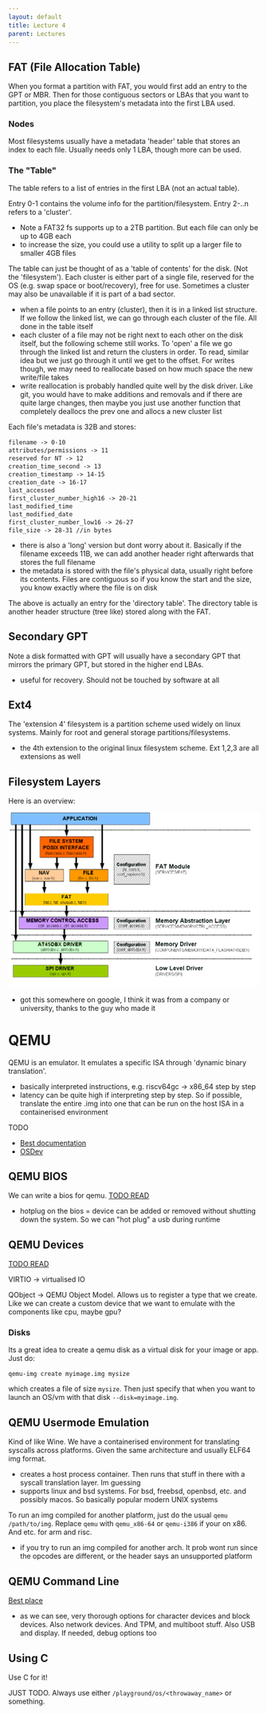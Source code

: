 ```yaml
---
layout: default
title: Lecture 4
parent: Lectures
---
```


## FAT (File Allocation Table)

When you format a partition with FAT, you would first add an entry to the GPT or MBR. Then for those contiguous sectors or LBAs that you want to partition, you place the filesystem's metadata into the first LBA used.

### Nodes

Most filesystems usually have a metadata 'header' table that stores an index to each file. Usually needs only 1 LBA, though more can be used.

### The "Table"

The table refers to a list of entries in the first LBA (not an actual table).

Entry 0-1 contains the volume info for the partition/filesystem. Entry 2-..n refers to a 'cluster'.

- Note a FAT32 fs supports up to a 2TB partition. But each file can only be up to 4GB each
- to increase the size, you could use a utility to split up a larger file to smaller 4GB files

The table can just be thought of as a 'table of contents' for the disk. (Not the 'filesystem'). Each cluster is either part of a single file, reserved for the OS (e.g. swap space or boot/recovery), free for use. Sometimes a cluster may also be unavailable if it is part of a bad sector.

- when a file points to an entry (cluster), then it is in a linked list structure. If we follow the linked list, we can go through each cluster of the file. All done in the table itself
- each cluster of a file may not be right next to each other on the disk itself, but the following scheme still works. To 'open' a file we go through the linked list and return the clusters in order. To read, similar idea but we just go through it until we get to the offset. For writes though, we may need to reallocate based on how much space the new write/file takes
- write reallocation is probably handled quite well by the disk driver. Like git, you would have to make additions and removals and if there are quite large changes, then maybe you just use another function that completely deallocs the prev one and allocs a new cluster list

Each file's metadata is 32B and stores:

```
filename -> 0-10
attributes/permissions -> 11
reserved for NT -> 12
creation_time_second -> 13
creation_timestamp -> 14-15
creation_date -> 16-17
last_accessed
first_cluster_number_high16 -> 20-21
last_modified_time
last_modified_date
first_cluster_number_low16 -> 26-27
file_size -> 28-31 //in bytes
```

- there is also a 'long' version but dont worry about it. Basically if the filename exceeds 11B, we can add another header right afterwards that stores the full filename
- the metadata is stored with the file's physical data, usually right before its contents. Files are contiguous so if you know the start and the size, you know exactly where the file is on disk

The above is actually an entry for the 'directory table'. The directory table is another header structure (tree like) stored along with the FAT.

## Secondary GPT

Note a disk formatted with GPT will usually have a secondary GPT that mirrors the primary GPT, but stored in the higher end LBAs.

- useful for recovery. Should not be touched by software at all

## Ext4

The 'extension 4' filesystem is a partition scheme used widely on linux systems. Mainly for root and general storage partitions/filesystems.

- the 4th extension to the original linux filesystem scheme. Ext 1,2,3 are all extensions as well

## Filesystem Layers

Here is an overview:

![](/assets/img/FS_Layers.gif)

- got this somewhere on google, I think it was from a company or university, thanks to the guy who made it

# QEMU

QEMU is an emulator. It emulates a specific ISA through 'dynamic binary translation'.

- basically interpreted instructions, e.g. riscv64gc -> x86_64 step by step
- latency can be quite high if interpreting step by step. So if possible, translate the entire .img into one that can be run on the host ISA in a containerised environment

TODO

- [Best documentation](https://wiki.qemu.org/Documentation)
- [OSDev](https://wiki.osdev.org/QEMU)

## QEMU BIOS

We can write a bios for qemu.
[TODO READ](https://www.qemu.org/docs/master/specs/acpi_hw_reduced_hotplug.html)

- hotplug on the bios = device can be added or removed without shutting down the system. So we can "hot plug" a usb during runtime

## QEMU Devices

[TODO READ](https://qemu.readthedocs.io/en/latest/system/device-emulation.html)

VIRTIO -> virtualised IO

QObject -> QEMU Object Model. Allows us to register a type that we create. Like we can create a custom device that we want to emulate with the components like cpu, maybe gpu?

### Disks

Its a great idea to create a qemu disk as a virtual disk for your image or app. Just do:

```
qemu-img create myimage.img mysize
```

which creates a file of size `mysize`. Then just specify that when you want to launch an OS/vm with that disk `--disk=myimage.img`.

## QEMU Usermode Emulation

Kind of like Wine. We have a containerised environment for translating syscalls across platforms. Given the same architecture and usually ELF64 img format.

- creates a host process container. Then runs that stuff in there with a syscall translation layer. Im guessing
- supports linux and bsd systems. For bsd, freebsd, openbsd, etc. and possibly macos. So basically popular modern UNIX systems

To run an img compiled for another platform, just do the usual `qemu /path/to/img`. Replace `qemu` with `qemu_x86-64` or `qemu-i386` if your on x86. And etc. for arm and risc.

- if you try to run an img compiled for another arch. It prob wont run since the opcodes are different, or the header says an unsupported platform

## QEMU Command Line

[Best place](https://www.mankier.com/1/qemu)

- as we can see, very thorough options for character devices and block devices. Also network devices. And TPM, and multiboot stuff. Also USB and display. If needed, debug options too

## Using C

Use C for it!

JUST TODO. Always use either `/playground/os/<throwaway_name>` or something.
